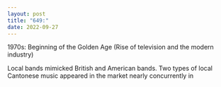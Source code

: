```yaml
---
layout: post
title: "649:"
date: 2022-09-27
---
```


1970s: Beginning of the Golden Age (Rise of television and the modern industry)

Local bands mimicked British and American bands. Two types of local Cantonese music appeared in the market nearly concurrently in

